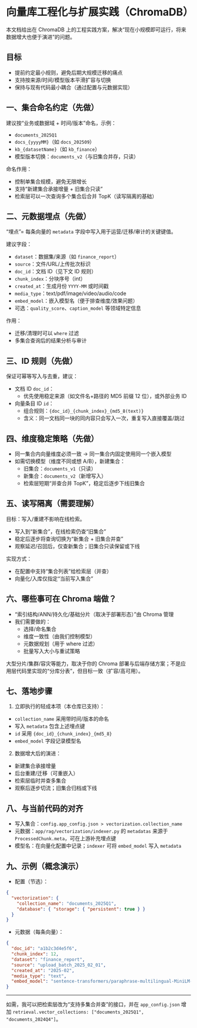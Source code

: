 # 向量库工程化与扩展实践（ChromaDB）

本文档给出在 ChromaDB 上的工程实践方案，解决“现在小规模即可运行，将来数据增大也便于演进”的问题。

## 目标

- 提前约定最小规则，避免后期大规模迁移的痛点
- 支持按来源/时间/模型版本平滑扩容与切换
- 保持与现有代码最小耦合（通过配置与元数据实现）

## 一、集合命名约定（先做）

建议按“业务或数据域 + 时间/版本”命名，示例：

- `documents_2025Q1`
- `docs_{yyyyMM}`（如 `docs_202509`）
- `kb_{datasetName}`（如 `kb_finance`）
- 模型版本切换：`documents_v2`（与旧集合并存，只读）

命名作用：

- 控制单集合规模，避免无限增长
- 支持“新建集合承接增量 + 旧集合只读”
- 检索层可以一次查询多个集合后合并 TopK（读写隔离的基础）

## 二、元数据埋点（先做）

“埋点”= 每条向量的 `metadata` 字段中写入用于运营/迁移/审计的关键键值。

建议字段：

- `dataset`：数据集/来源（如 `finance_report`）
- `source`：文件/URL/上传批次标识
- `doc_id`：文档 ID（见下文 ID 规则）
- `chunk_index`：分块序号（int）
- `created_at`：生成月份 `YYYY-MM` 或时间戳
- `media_type`：text/pdf/image/video/audio/code
- `embed_model`：嵌入模型名（便于排查维度/效果问题）
- 可选：`quality_score`、`caption_model` 等领域特定信息

作用：

- 迁移/清理时可以 `where` 过滤
- 多集合查询后的结果分析与审计

## 三、ID 规则（先做）

保证可幂等写入与去重，建议：

- 文档 ID `doc_id`：
  - 优先使用稳定来源（如文件名+路径的 MD5 前缀 12 位），或外部业务 ID
- 向量条目 ID `id`：
  - 组合规则：`{doc_id}_{chunk_index}_{md5_8(text)}`
  - 含义：同一文档同一块的同内容只会写入一次，重复写入直接覆盖/跳过

## 四、维度稳定策略（先做）

- 同一集合内向量维度必须一致 → 同一集合内固定使用同一个嵌入模型
- 如需切换模型（维度不同或想 A/B），新建集合：
  - 旧集合：`documents_v1`（只读）
  - 新集合：`documents_v2`（新增写入）
  - 检索层短期“并查合并 TopK”，稳定后逐步下线旧集合

## 五、读写隔离（需要理解）

目标：写入/重建不影响在线检索。

- 写入到“新集合”，在线检索仍查“旧集合”
- 稳定后逐步将查询切换为“新集合 + 旧集合并查”
- 观察延迟/召回后，仅查新集合；旧集合只读保留或下线

实现方式：

- 在配置中支持“集合列表”给检索层（并查）
- 向量化/入库仅指定“当前写入集合”

## 六、哪些事可在 Chroma 端做？

- “索引结构/ANN/持久化/基础分片（取决于部署形态）”由 Chroma 管理
- 我们需要做的：
  - 选择/命名集合
  - 维度一致性（由我们控制模型）
  - 元数据规划（用于 where 过滤）
  - 批量写入大小与重试策略

大型分片/集群/容灾等能力，取决于你的 Chroma 部署与后端存储方案；不是应用层代码里实现的“分库分表”，但目标一致（扩容/高可用）。

## 七、落地步骤

1. 立即执行的轻成本项（本仓库已支持）：

- `collection_name` 采用带时间/版本的命名
- 写入 `metadata` 包含上述埋点键
- `id` 采用 `{doc_id}_{chunk_index}_{md5_8}`
- `embed_model` 字段记录模型名

2. 数据增大后的演进：

- 新建集合承接增量
- 后台重建/迁移（可重嵌入）
- 检索层临时并查多集合
- 观察后逐步切流；旧集合归档或下线

## 八、与当前代码的对齐

- 写入集合：`config.app_config.json > vectorization.collection_name`
- 元数据：`app/rag/vectorization/indexer.py` 的 `metadatas` 来源于 `ProcessedChunk.meta`，可在上游补充埋点键
- 模型名：在向量化配置中记录；`indexer` 可将 `embed_model` 写入 `metadata`

## 九、示例（概念演示）

- 配置（节选）：

```json
{
  "vectorization": {
    "collection_name": "documents_2025Q1",
    "database": { "storage": { "persistent": true } }
  }
}
```

- 元数据（每条向量）：

```json
{
  "doc_id": "a1b2c3d4e5f6",
  "chunk_index": 12,
  "dataset": "finance_report",
  "source": "upload_batch_2025_02_01",
  "created_at": "2025-02",
  "media_type": "text",
  "embed_model": "sentence-transformers/paraphrase-multilingual-MiniLM-L12-v2"
}
```

---

如需，我可以把检索层改为“支持多集合并查”的接口，并在 `app_config.json` 增加 `retrieval.vector_collections: ["documents_2025Q1", "documents_2024Q4"]`。
